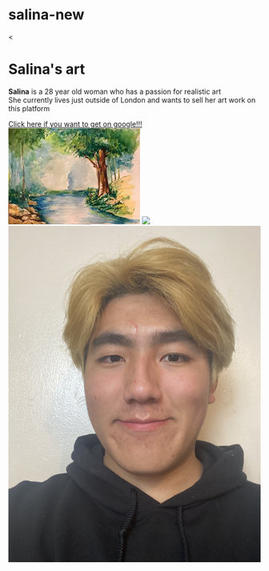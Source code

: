 # salina-new
  <!DOCTYPE html>
<<!DOCTYPE html>
<html>
<head>
    <title>Test page!</title>

<body>
<html>

<h1>Salina's art</h1>
<p> <b>Salina</b> is a 28 year old woman who has a passion for realistic art <br>
She currently lives just outside of London and wants to sell her art work on this platform</p>
<a href="https://google.com" target="_blank" title="Let's go to google!!!">Click here if you want to get on google!!!</a>
<img src="img/art.jpeg">
<img src="https://icatcare.org/app/uploads/2018/07/Thinking-of-getting-a-cat.png">
<img src="img/yug1.JPG">

</html>
</body>

